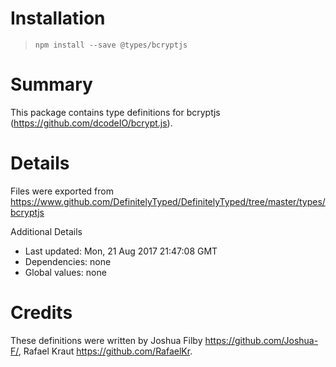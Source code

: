 # Installation
> `npm install --save @types/bcryptjs`

# Summary
This package contains type definitions for bcryptjs (https://github.com/dcodeIO/bcrypt.js).

# Details
Files were exported from https://www.github.com/DefinitelyTyped/DefinitelyTyped/tree/master/types/bcryptjs

Additional Details
 * Last updated: Mon, 21 Aug 2017 21:47:08 GMT
 * Dependencies: none
 * Global values: none

# Credits
These definitions were written by Joshua Filby <https://github.com/Joshua-F/>, Rafael Kraut <https://github.com/RafaelKr>.
